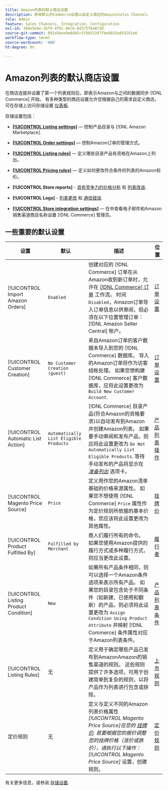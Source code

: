 ```yaml
---
title: Amazon列表的默认商店设置
description: 修改默认的Commerce设置以自定义商店的AmazonSales Channel。
role: Admin
feature: Sales Channels, Integration, Configuration
exl-id: 368e5e8e-2bf9-4f9c-86c6-6d375f8a8720
source-git-commit: 801d4eee9e84b5c5f8b53397fbe8023ad54281e6
workflow-type: tm+mt
source-wordcount: '468'
ht-degree: 0%

---
```


# Amazon列表的默认商店设置

在商店连接并设置了第一个列表规则后，即表示Amazon与之间的数据同步 [!DNL Commerce] 开始。 有多种类型的商店设置允许您根据自己的需求自定义商店。 可在存储上访问存储设置 [仪表板](./amazon-store-dashboard.md).

存储设置包括：

- [**[!UICONTROL Listing settings]**](./listing-settings.md)  — 控制产品目录与 [!DNL Amazon Marketplace].

- [**[!UICONTROL Order settings]**](./order-settings.md)  — 控制Amazon订单的管理方式。

- [**[!UICONTROL Listing rules]**](./listing-rules.md)  — 定义哪些目录产品有资格在Amazon上列出。

- [**[!UICONTROL Pricing rules]**](./pricing-products.md)  — 定义如何更改符合条件的列表的Amazon标价。

- **[!UICONTROL Store reports]** - [具有竞争力的价格分析](./competitive-price-analysis.md) 和 [列表改进](./listing-improvements.md).

- **[!UICONTROL Logs]** - [列表更改](./listing-changes-log.md) 和 [通信错误](./communication-errors-log.md).

- [**[!UICONTROL Store integration settings]**](./store-integration-settings.md)  — 在中查看电子邮件和Amazon销售渠道商店名称设置 [!DNL Commerce] 管理员。

## 一些重要的默认设置

| 设置 | 默认 | 描述 | 位置 |
|----------------------------------------|----------------------------------------|----------------------------------------------------------------------------------------------------------------------------------------------------------------------------------------------------------------------------------------------------------------------------------------------------------------------------------------------------------------------------------------------------------------------|-------------------------------------------------------------|
| [!UICONTROL Import Amazon Orders] | `Enabled` | 创建对应的 [!DNL Commerce] 订单在从Amazon收到新订单时，允许在 [[!DNL Commerce] 订单](https://experienceleague.adobe.com/docs/commerce-admin/stores-sales/order-management/orders/orders.html) 工作流。 时间 `Disabled`，Amazon订单导入订单信息以供审阅，但必须在以下位置管理订单： [!DNL Amazon Seller Central] 帐户。 | [订单设置](./order-settings.md) |
| [!UICONTROL Customer Creation] | `No Customer Creation (guest)` | 来自Amazon订单的客户数据未导入到您的 [!DNL Commerce] 数据库。 导入的Amazon订单将作为访客结帐处理。 如果您想构建 [!DNL Commerce] 客户数据库，应将此设置更改为 `Build New Customer Account`. | [订单设置](./order-settings.md) |
| [!UICONTROL Automatic List Action] | `Automatically List Eligible Products` | [!DNL Commerce] 目录产品(符合Amazon的资格要求)以自动发布到Amazon并创建Amazon列表。 如果要手动审阅和发布产品，则应将此设置更改为 `Do Not Automatically List Eligible Products`. 等待手动发布的产品将显示在 [_准备列出_](./ready-to-list.md) 选项卡。 | [产品列表操作](./product-listing-actions.md) |
| [!UICONTROL Magento Price Source] | `Price` | 定义用作您的Amazon清单基础的价格来源属性。 如果您不想使用 [!DNL Commerce] `Price` 属性作为定价规则所依据的基本价格，您应该将此设置更改为其他属性。 | [挂牌价](./listing-price.md) |
| [!UICONTROL Product Fulfilled By] | `Fulfilled by Merchant` | 商人们履行所有的命令。 如果您使用Amazon提供的履行方式或多种履行方式，则应当更改此设置。 | [履行者](./listing-price.md) |
| [!UICONTROL Listing Product Condition] | `New` | 如果所有产品条件相同，则可以选择一个Amazon条件选项来表示所有产品。 如果您的目录包含处于不同条件（如新建、已使用和翻新）的产品，则必须将此设置更改为 `Assign Condition Using Product Attribute` 并映射 [!DNL Commerce] 条件属性对应于Amazon列表条件。 | [产品列表条件](./product-listing-condition.md) |
| [!UICONTROL Listing Rules] | 无 | 定义用于确定哪些产品已发布到AmazonAmazon的销售渠道的规则。 这些规则提供了许多选项，可用于创建简单到复杂的规则，以将产品作为列表进行包含或排除。 | [上市规则](./listing-rules.md) |
| 定价规则 | 无 | 定义与定义不同的Amazon列表价格属性 _[!UICONTROL Magento Price Source]_在您的 [挂牌价](./listing-price.md). 若要根据您的报价调整您的挂牌价格（涨价或跌价），请执行以下操作：_[!UICONTROL Magento Price Source]_ 设置，创建规则。 | [定价规则](./pricing-products.md) |

有关更多信息，请参阅 [存储设置](./ob-store-review.md).
